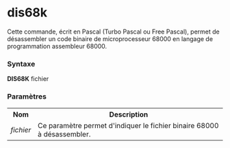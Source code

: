 # dis68k
Cette commande, écrit en Pascal (Turbo Pascal ou Free Pascal), permet de désassembler un code binaire de microprocesseur 68000 en langage de programmation assembleur 68000.

<h3>Syntaxe</h3>

<b>DIS68K</b> fichier

<h3>Paramètres</h3>

<table>
  <tr>
    <th>Nom</th>
    <th>Description</th>
  </tr>
  <tr>
    <td><i>fichier</i></td>
    <td>Ce paramètre permet d'indiquer le fichier binaire 68000 à désassembler.</td>
  </tr>
</table>
